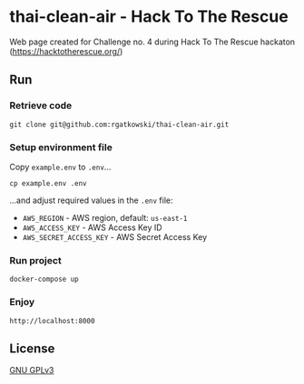 # thai-clean-air - Hack To The Rescue

Web page created for Challenge no. 4 during Hack To The Rescue hackaton (https://hacktotherescue.org/)

## Run

### Retrieve code
   `git clone git@github.com:rgatkowski/thai-clean-air.git`

### Setup environment file
   Copy `example.env` to `.env`...
   ```shell
   cp example.env .env
   ```
   
...and adjust required values in the `.env` file:
* `AWS_REGION` - AWS region, default: `us-east-1`
* `AWS_ACCESS_KEY` - AWS Access Key ID 
* `AWS_SECRET_ACCESS_KEY` - AWS Secret Access Key

   
### Run project
   `docker-compose up`

### Enjoy
`http://localhost:8000`


## License

[GNU GPLv3](https://choosealicense.com/licenses/gpl-3.0/)
